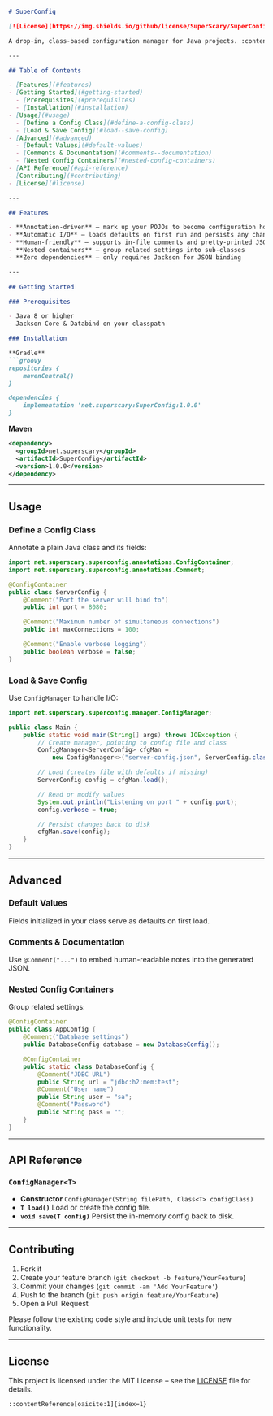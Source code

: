 ````markdown
# SuperConfig

[![License](https://img.shields.io/github/license/SuperScary/SuperConfig)](LICENSE)

A drop-in, class-based configuration manager for Java projects. :contentReference[oaicite:0]{index=0}

---

## Table of Contents

- [Features](#features)  
- [Getting Started](#getting-started)  
  - [Prerequisites](#prerequisites)  
  - [Installation](#installation)  
- [Usage](#usage)  
  - [Define a Config Class](#define-a-config-class)  
  - [Load & Save Config](#load--save-config)  
- [Advanced](#advanced)  
  - [Default Values](#default-values)  
  - [Comments & Documentation](#comments--documentation)  
  - [Nested Config Containers](#nested-config-containers)  
- [API Reference](#api-reference)  
- [Contributing](#contributing)  
- [License](#license)  

---

## Features

- **Annotation-driven** – mark up your POJOs to become configuration holders  
- **Automatic I/O** – loads defaults on first run and persists any changes  
- **Human-friendly** – supports in-file comments and pretty-printed JSON  
- **Nested containers** – group related settings into sub-classes  
- **Zero dependencies** – only requires Jackson for JSON binding  

---

## Getting Started

### Prerequisites

- Java 8 or higher  
- Jackson Core & Databind on your classpath  

### Installation

**Gradle**  
```groovy
repositories {
    mavenCentral()
}

dependencies {
    implementation 'net.superscary:SuperConfig:1.0.0'
}
````

**Maven**

```xml
<dependency>
  <groupId>net.superscary</groupId>
  <artifactId>SuperConfig</artifactId>
  <version>1.0.0</version>
</dependency>
```

---

## Usage

### Define a Config Class

Annotate a plain Java class and its fields:

```java
import net.superscary.superconfig.annotations.ConfigContainer;
import net.superscary.superconfig.annotations.Comment;

@ConfigContainer
public class ServerConfig {
    @Comment("Port the server will bind to")
    public int port = 8080;

    @Comment("Maximum number of simultaneous connections")
    public int maxConnections = 100;

    @Comment("Enable verbose logging")
    public boolean verbose = false;
}
```

### Load & Save Config

Use `ConfigManager` to handle I/O:

```java
import net.superscary.superconfig.manager.ConfigManager;

public class Main {
    public static void main(String[] args) throws IOException {
        // Create manager, pointing to config file and class
        ConfigManager<ServerConfig> cfgMan =
            new ConfigManager<>("server-config.json", ServerConfig.class);

        // Load (creates file with defaults if missing)
        ServerConfig config = cfgMan.load();

        // Read or modify values
        System.out.println("Listening on port " + config.port);
        config.verbose = true;

        // Persist changes back to disk
        cfgMan.save(config);
    }
}
```

---

## Advanced

### Default Values

Fields initialized in your class serve as defaults on first load.

### Comments & Documentation

Use `@Comment("...")` to embed human-readable notes into the generated JSON.

### Nested Config Containers

Group related settings:

```java
@ConfigContainer
public class AppConfig {
    @Comment("Database settings")
    public DatabaseConfig database = new DatabaseConfig();

    @ConfigContainer
    public static class DatabaseConfig {
        @Comment("JDBC URL")
        public String url = "jdbc:h2:mem:test";
        @Comment("User name")
        public String user = "sa";
        @Comment("Password")
        public String pass = "";
    }
}
```

---

## API Reference

### `ConfigManager<T>`

* **Constructor**
  `ConfigManager(String filePath, Class<T> configClass)`
* **`T load()`**
  Load or create the config file.
* **`void save(T config)`**
  Persist the in-memory config back to disk.

---

## Contributing

1. Fork it
2. Create your feature branch (`git checkout -b feature/YourFeature`)
3. Commit your changes (`git commit -am 'Add YourFeature'`)
4. Push to the branch (`git push origin feature/YourFeature`)
5. Open a Pull Request

Please follow the existing code style and include unit tests for new functionality.

---

## License

This project is licensed under the MIT License – see the [LICENSE](LICENSE) file for details.

```
::contentReference[oaicite:1]{index=1}
```
